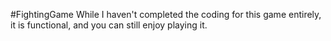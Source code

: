 #FightingGame
While I haven't completed the coding for this game entirely, it is functional, and you can still enjoy playing it.
